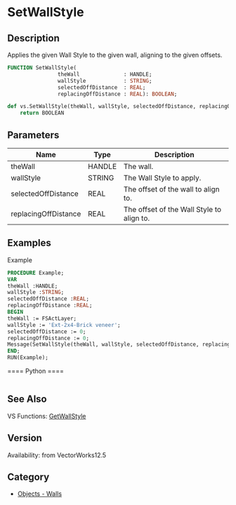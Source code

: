 # SetWallStyle

## Description
Applies the given Wall Style to the given wall, aligning to the given offsets.

```pascal
FUNCTION SetWallStyle(
				theWall              : HANDLE;
				wallStyle            : STRING;
				selectedOffDistance  : REAL;
				replacingOffDistance : REAL): BOOLEAN;
```

```python
def vs.SetWallStyle(theWall, wallStyle, selectedOffDistance, replacingOffDistance):
    return BOOLEAN
```

## Parameters
|Name|Type|Description|
|---|---|---|
|theWall|HANDLE|The wall.|
|wallStyle|STRING|The Wall Style to apply.|
|selectedOffDistance|REAL|The offset of the wall to align to.|
|replacingOffDistance|REAL|The offset of the Wall Style to align to.|

## Examples
Example
```pascal
PROCEDURE Example;
VAR
theWall :HANDLE;
wallStyle :STRING;
selectedOffDistance :REAL;
replacingOffDistance :REAL;
BEGIN
theWall := FSActLayer;
wallStyle := 'Ext-2x4-Brick veneer';
selectedOffDistance := 0;
replacingOffDistance := 0;
Message(SetWallStyle(theWall, wallStyle, selectedOffDistance, replacingOffDistance));
END;
RUN(Example);
```
==== Python ====
```python

```

## See Also
VS Functions:
[GetWallStyle](GetWallStyle.md)

## Version
Availability: from VectorWorks12.5

## Category
* [Objects - Walls](../Categories/Objects%20-%20Walls.md)
